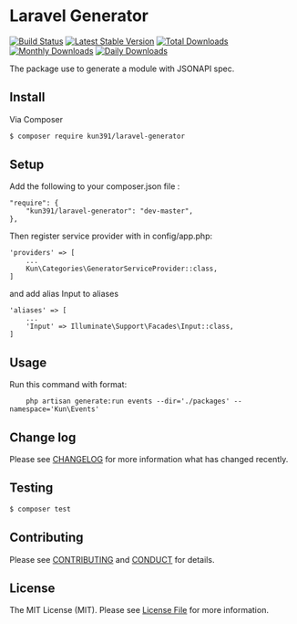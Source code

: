 # Laravel Generator

[![Build Status](https://travis-ci.org/kun391/laravel-generator.svg?branch=master)](https://travis-ci.org/kun391/laravel-generator)
[![Latest Stable Version](https://poser.pugx.org/kun391/laravel-generator/v/stable)](https://packagist.org/packages/kun391/laravel-generator)
[![Total Downloads](https://poser.pugx.org/kun391/laravel-generator/downloads)](https://packagist.org/packages/kun391/laravel-generator)
[![Monthly Downloads](https://poser.pugx.org/kun391/laravel-generator/d/monthly)](https://packagist.org/packages/kun391/laravel-generator)
[![Daily Downloads](https://poser.pugx.org/kun391/laravel-generator/d/daily)](https://packagist.org/packages/kun391/yii2-paypal)

The package use to generate a module with JSONAPI spec.

## Install

Via Composer

``` bash
$ composer require kun391/laravel-generator
```

## Setup

Add the following to your composer.json file :
```
"require": {
    "kun391/laravel-generator": "dev-master",
},
```

Then register service provider with in config/app.php:
```
'providers' => [
    ...
    Kun\Categories\GeneratorServiceProvider::class,
]
```

and add alias Input to aliases

```
'aliases' => [
    ...
    'Input' => Illuminate\Support\Facades\Input::class,
]
```

## Usage

Run this command with format:

```
    php artisan generate:run events --dir='./packages' --namespace='Kun\Events'
```

## Change log

Please see [CHANGELOG](CHANGELOG.md) for more information what has changed recently.

## Testing

``` bash
$ composer test
```

## Contributing

Please see [CONTRIBUTING](CONTRIBUTING.md) and [CONDUCT](CONDUCT.md) for details.

## License

The MIT License (MIT). Please see [License File](LICENSE.md) for more information.
